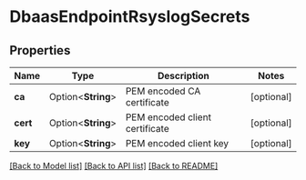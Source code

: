 # DbaasEndpointRsyslogSecrets

## Properties

Name | Type | Description | Notes
------------ | ------------- | ------------- | -------------
**ca** | Option<**String**> | PEM encoded CA certificate | [optional]
**cert** | Option<**String**> | PEM encoded client certificate | [optional]
**key** | Option<**String**> | PEM encoded client key | [optional]

[[Back to Model list]](../README.md#documentation-for-models) [[Back to API list]](../README.md#documentation-for-api-endpoints) [[Back to README]](../README.md)


